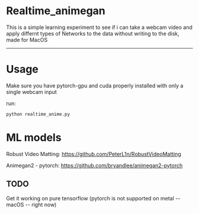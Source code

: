 # Realtime_animegan
This is a simple learning experiment to see if i can take a webcam video and apply differnt types of Networks to the data without writing to the disk, made for MacOS

------------------------------------------------------------------------------------------

# Usage
Make sure you have pytorch-gpu and cuda properly installed with only a single webcam input 

run: 
```
python realtime_anime.py
```

# ML models 

Robust Video Matting:
  https://github.com/PeterL1n/RobustVideoMatting
  
Animegan2 - pytorch:
  https://github.com/bryandlee/animegan2-pytorch

## TODO

Get it working on pure tensorflow (pytorch is not supported on metal -- macOS -- right now)
